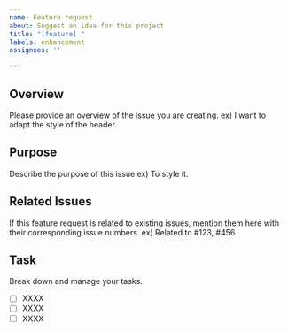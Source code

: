 ```yaml
---
name: Feature request
about: Suggest an idea for this project
title: "[feature] "
labels: enhancement
assignees: ''

---
```


## Overview
Please provide an overview of the issue you are creating.
ex) I want to adapt the style of the header.

## Purpose
Describe the purpose of this issue
ex) To style it.

## Related Issues
If this feature request is related to existing issues, mention them here with their corresponding issue numbers.
ex) Related to #123, #456

## Task
Break down and manage your tasks.
- [ ] XXXX
- [ ] XXXX
- [ ] XXXX

